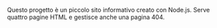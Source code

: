 Questo progetto è un piccolo sito informativo creato con Node.js. Serve quattro pagine HTML e gestisce anche una pagina 404.
